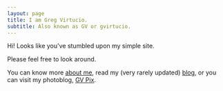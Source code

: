 ```yaml
---
layout: page
title: I am Greg Virtucio.
subtitle: Also known as GV or gvirtucio.
---
```


Hi! Looks like you've stumbled upon my simple site. 

Please feel free to look around. 

You can know more [about me](/about), read my (very rarely updated) [blog](/updates), or you can visit my photoblog, [GV Pix](http://gvpix.com).
